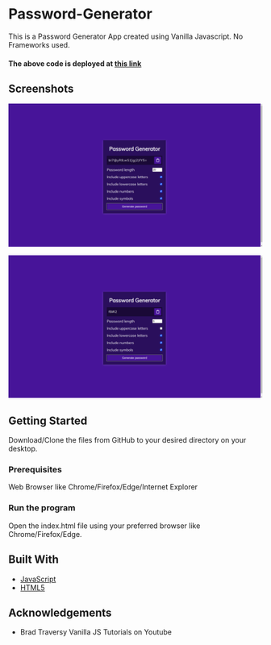 # Password-Generator

This is a Password Generator App created using Vanilla Javascript. No Frameworks used.

#### The above code is deployed at [this link](https://simplepasswordgenerator.netlify.app/)

## Screenshots
![](screenshot1.png)

![](screenshot2.png)

## Getting Started
Download/Clone the files from GitHub to your desired directory on your desktop.

### Prerequisites
Web Browser like Chrome/Firefox/Edge/Internet Explorer


### Run the program
Open the index.html file using your preferred browser like Chrome/Firefox/Edge.


## Built With

* [JavaScript](https://www.javascript.com/)
* [HTML5](https://html.com/)


## Acknowledgements

* Brad Traversy Vanilla JS Tutorials on Youtube

